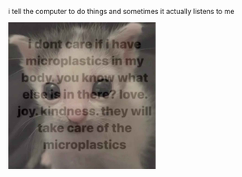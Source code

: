 i tell the computer to do things and sometimes it actually listens to me
<!--START_SECTION:update_image-->
<img src=https://raw.githubusercontent.com/sneakykestrel/sneakykestrel/main/.github/images/microplastics.jpg height="" width="300" align=left alt=kitty />
<!--END_SECTION:update_image-->

